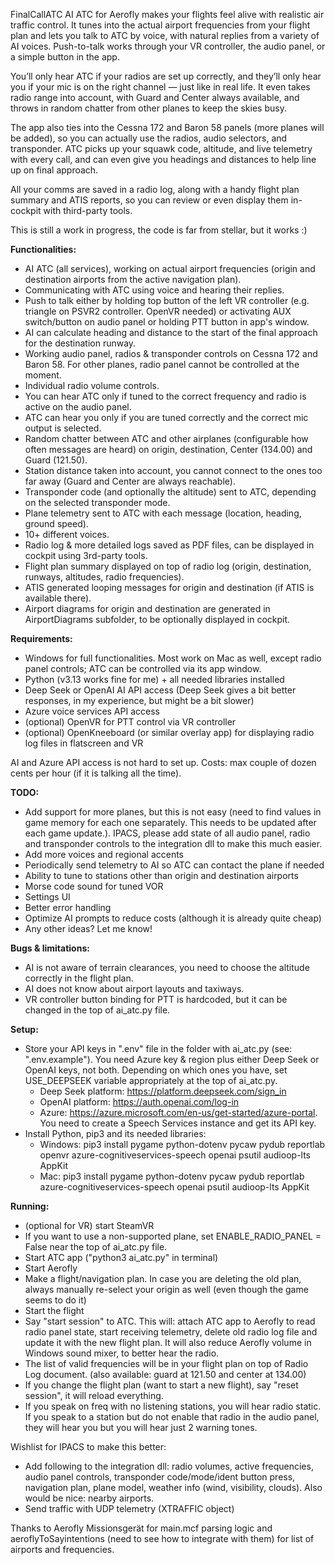 FinalCallATC AI ATC for Aerofly makes your flights feel alive with realistic air traffic control. It tunes into the actual airport frequencies from your flight plan and lets you talk to ATC by voice, with natural replies from a variety of AI voices. Push-to-talk works through your VR controller, the audio panel, or a simple button in the app.

You’ll only hear ATC if your radios are set up correctly, and they’ll only hear you if your mic is on the right channel — just like in real life. It even takes radio range into account, with Guard and Center always available, and throws in random chatter from other planes to keep the skies busy.

The app also ties into the Cessna 172 and Baron 58 panels (more planes will be added), so you can actually use the radios, audio selectors, and transponder. ATC picks up your squawk code, altitude, and live telemetry with every call, and can even give you headings and distances to help line up on final approach.

All your comms are saved in a radio log, along with a handy flight plan summary and ATIS reports, so you can review or even display them in-cockpit with third-party tools.

This is still a work in progress, the code is far from stellar, but it works :)

**Functionalities:**
- AI ATC (all services), working on actual airport frequencies (origin and destination airports from the active navigation plan).
- Communicating with ATC using voice and hearing their replies.
- Push to talk either by holding top button of the left VR controller (e.g. triangle on PSVR2 controller. OpenVR needed) or activating AUX switch/button on audio panel or holding PTT button in app's window.
- AI can calculate heading and distance to the start of the final approach for the destination runway.
- Working audio panel, radios & transponder controls on Cessna 172 and Baron 58. For other planes, radio panel cannot be controlled at the moment.
- Individual radio volume controls.
- You can hear ATC only if tuned to the correct frequency and radio is active on the audio panel.
- ATC can hear you only if you are tuned correctly and the correct mic output is selected.
- Random chatter between ATC and other airplanes (configurable how often messages are heard) on origin, destination, Center (134.00) and Guard (121.50).
- Station distance taken into account, you cannot connect to the ones too far away (Guard and Center are always reachable).
- Transponder code (and optionally the altitude) sent to ATC, depending on the selected transponder mode.
- Plane telemetry sent to ATC with each message (location, heading, ground speed).
- 10+ different voices.
- Radio log & more detailed logs saved as PDF files, can be displayed in cockpit using 3rd-party tools.
- Flight plan summary displayed on top of radio log (origin, destination, runways, altitudes, radio frequencies).
- ATIS generated looping messages for origin and destination (if ATIS is available there).
- Airport diagrams for origin and destination are generated in AirportDiagrams subfolder, to be optionally displayed in cockpit.

**Requirements:**
- Windows for full functionalities. Most work on Mac as well, except radio panel controls; ATC can be controlled via its app window.
- Python (v3.13 works fine for me) + all needed libraries installed
- Deep Seek or OpenAI AI API access (Deep Seek gives a bit better responses, in my experience, but might be a bit slower)
- Azure voice services API access
- (optional) OpenVR for PTT control via VR controller
- (optional) OpenKneeboard (or similar overlay app) for displaying radio log files in flatscreen and VR

AI and Azure API access is not hard to set up. Costs: max couple of dozen cents per hour (if it is talking all the time).

**TODO:**
- Add support for more planes, but this is not easy (need to find values in game memory for each one separately. This needs to be updated after each game update.). IPACS, please add state of all audio panel, radio and transponder controls to the integration dll to make this much easier.
- Add more voices and regional accents
- Periodically send telemetry to AI so ATC can contact the plane if needed
- Ability to tune to stations other than origin and destination airports
- Morse code sound for tuned VOR
- Settings UI
- Better error handling
- Optimize AI prompts to reduce costs (although it is already quite cheap)
- Any other ideas? Let me know!

**Bugs & limitations:**
- AI is not aware of terrain clearances, you need to choose the altitude correctly in the flight plan.
- AI does not know about airport layouts and taxiways.
- VR controller button binding for PTT is hardcoded, but it can be changed in the top of ai_atc.py file.

**Setup:**
- Store your API keys in ".env" file in the folder with ai_atc.py (see: ".env.example"). You need Azure key & region plus either Deep Seek or OpenAI keys, not both. Depending on which ones you have, set USE_DEEPSEEK variable appropriately at the top of ai_atc.py.
	- Deep Seek platform: https://platform.deepseek.com/sign_in
	- OpenAI platform: https://auth.openai.com/log-in
	- Azure: https://azure.microsoft.com/en-us/get-started/azure-portal. You need to create a Speech Services instance and get its API key.
- Install Python, pip3 and its needed libraries:
	- Windows: pip3 install pygame python-dotenv pycaw pydub reportlab openvr azure-cognitiveservices-speech openai psutil audioop-lts AppKit
	- Mac: pip3 install pygame python-dotenv pycaw pydub reportlab azure-cognitiveservices-speech openai psutil audioop-lts AppKit

**Running:**
- (optional for VR) start SteamVR
- If you want to use a non-supported plane, set ENABLE_RADIO_PANEL = False near the top of ai_atc.py file.
- Start ATC app ("python3 ai_atc.py" in terminal)
- Start Aerofly
- Make a flight/navigation plan. In case you are deleting the old plan, always manually re-select your origin as well (even though the game seems to do it)
- Start the flight
- Say "start session" to ATC. This will: attach ATC app to Aerofly to read radio panel state, start receiving telemetry, delete old radio log file and update it with the new flight plan. It will also reduce Aerofly volume in Windows sound mixer, to better hear the radio.
- The list of valid frequencies will be in your flight plan on top of Radio Log document. (also available: guard at 121.50 and center at 134.00)
- If you change the flight plan (want to start a new flight), say "reset session", it will reload everything.
- If you speak on freq with no listening stations, you will hear radio static. If you speak to a station but do not enable that radio in the audio panel, they will hear you but you will hear just 2 warning tones.

Wishlist for IPACS to make this better:
- Add following to the integration dll: radio volumes, active frequencies, audio panel controls, transponder code/mode/ident button press, navigation plan, plane model, weather info (wind, visibility, clouds). Also would be nice: nearby airports.
- Send traffic with UDP telemetry (XTRAFFIC object)

Thanks to Aerofly Missionsgerät for main.mcf parsing logic and aeroflyToSayintentions (need to see how to integrate with them) for list of airports and frequencies.
